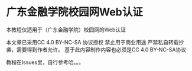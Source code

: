 # 广东金融学院校园网Web认证
本教程仅适用于（广东金融学院）校园网的Web认证

本文章已采用CC 4.0 BY-NC-SA 协议授权
禁止用于商业用途
严禁私自转载抄袭，需要得到作者允许。
基于此内容制作内容也必须是CC 4.0 BY-NC-SA协议

教程在Issues里，自行参考哈。。。
